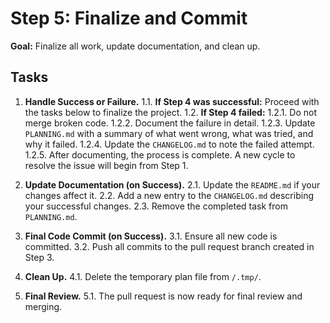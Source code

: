 # Step 5: Finalize and Commit

**Goal:** Finalize all work, update documentation, and clean up.

## Tasks

1. **Handle Success or Failure.**
    1.1. **If Step 4 was successful:** Proceed with the tasks below to finalize the project.
    1.2. **If Step 4 failed:**
        1.2.1. Do not merge broken code.
        1.2.2. Document the failure in detail.
        1.2.3. Update `PLANNING.md` with a summary of what went wrong, what was tried, and why it failed.
        1.2.4. Update the `CHANGELOG.md` to note the failed attempt.
        1.2.5. After documenting, the process is complete. A new cycle to resolve the issue will begin from Step 1.

2. **Update Documentation (on Success).**
    2.1. Update the `README.md` if your changes affect it.
    2.2. Add a new entry to the `CHANGELOG.md` describing your successful changes.
    2.3. Remove the completed task from `PLANNING.md`.

3. **Final Code Commit (on Success).**
    3.1. Ensure all new code is committed.
    3.2. Push all commits to the pull request branch created in Step 3.

4. **Clean Up.**
    4.1. Delete the temporary plan file from `/.tmp/`.

5. **Final Review.**
    5.1. The pull request is now ready for final review and merging.
